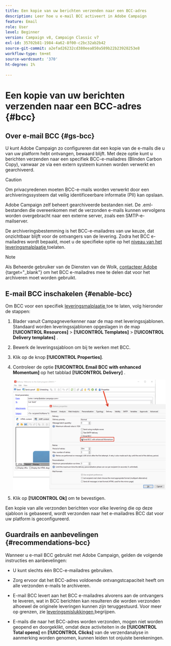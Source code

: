 ```yaml
---
title: Een kopie van uw berichten verzenden naar een BCC-adres
description: Leer hoe u e-mail BCC activeert in Adobe Campaign
feature: Email
role: User
level: Beginner
version: Campaign v8, Campaign Classic v7
exl-id: 35702b81-1984-4a62-8f00-c2bc32ab2b42
source-git-commit: a2efad26232cd380eea850a589b22b23928253e8
workflow-type: tm+mt
source-wordcount: '370'
ht-degree: 1%

---
```


# Een kopie van uw berichten verzenden naar een BCC-adres {#bcc}

<!--
>[!NOTE]
>
>This capability is available starting Campaign v8.3. To check your version, refer to [this section](../start/compatibility-matrix.md#how-to-check-your-campaign-version-and-buildversion)-->

## Over e-mail BCC {#gs-bcc}

U kunt Adobe Campaign zo configureren dat een kopie van de e-mails die u van uw platform hebt ontvangen, bewaard blijft. Met deze optie kunt u berichten verzenden naar een specifiek BCC-e-mailadres (Blinden Carbon Copy), vanwaar ze via een extern systeem kunnen worden verwerkt en gearchiveerd.

>[!CAUTION]
>
>Om privacyredenen moeten BCC-e-mails worden verwerkt door een archiveringssysteem dat veilig identificeerbare informatie (PII) kan opslaan.

Adobe Campaign zelf beheert gearchiveerde bestanden niet. De .eml-bestanden die overeenkomen met de verzonden e-mails kunnen vervolgens worden overgebracht naar een externe server, zoals een SMTP-e-mailserver.

De archiveringsbestemming is het BCC-e-mailadres van uw keuze, dat onzichtbaar blijft voor de ontvangers van de levering. Zodra het BCC e-mailadres wordt bepaald, moet u de specifieke optie op het [ niveau van het leveringsmalplaatje ](create-templates.md) toelaten.

>[!NOTE]
>
>Als Beheerde gebruiker van de Diensten van de Wolk, [ contacteer Adobe ](../start/campaign-faq.md#support){target="_blank"} om het BCC e-mailadres mee te delen dat voor het archiveren moet worden gebruikt.

## E-mail BCC inschakelen {#enable-bcc}

Om BCC voor een specifiek [ leveringsmalplaatje ](create-templates.md) toe te laten, volg hieronder de stappen:

1. Blader vanuit Campagneverkenner naar de map met leveringssjablonen. Standaard worden leveringssjablonen opgeslagen in de map **[!UICONTROL Resources]** > **[!UICONTROL Templates]** > **[!UICONTROL Delivery templates]** .
1. Bewerk de leveringssjabloon om bij te werken met BCC.
1. Klik op de knop **[!UICONTROL Properties]**.
1. Controleer de optie **[!UICONTROL Email BCC with enhanced Momentum]** op het tabblad **[!UICONTROL Delivery]** .

   ![](assets/email-bcc.png)

1. Klik op **[!UICONTROL Ok]** om te bevestigen.

Een kopie van alle verzonden berichten voor elke levering die op deze sjabloon is gebaseerd, wordt verzonden naar het e-mailadres BCC dat voor uw platform is geconfigureerd.

## Guardrails en aanbevelingen {#recommendations-bcc}

Wanneer u e-mail BCC gebruikt met Adobe Campaign, gelden de volgende instructies en aanbevelingen:

* U kunt slechts één BCC-e-mailadres gebruiken.

* Zorg ervoor dat het BCC-adres voldoende ontvangstcapaciteit heeft om alle verzonden e-mails te archiveren.

* E-mail BCC <!--with Enhanced MTA--> levert aan het BCC e-mailadres alvorens aan de ontvangers te leveren, wat in BCC berichten kan resulteren die worden verzonden alhoewel de originele leveringen kunnen zijn teruggestuurd. Voor meer op grenzen, zie [ leveringsmislukkingen ](delivery-failures.md) begrijpen.

* E-mails die naar het BCC-adres worden verzonden, mogen niet worden geopend en doorgeklikt, omdat deze activiteiten in de **[!UICONTROL Total opens]** en **[!UICONTROL Clicks]** van de verzendanalyse in aanmerking worden genomen, kunnen leiden tot onjuiste berekeningen.

<!--Only successfully sent emails are taken in account, bounces are not.-->
